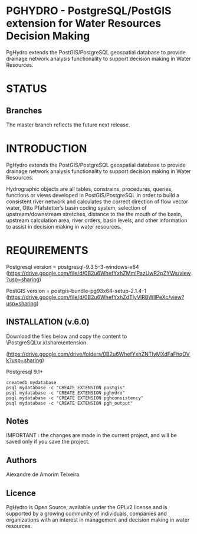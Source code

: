 # PGHYDRO - PostgreSQL/PostGIS extension for Water Resources Decision Making
PgHydro extends the PostGIS/PostgreSQL geospatial database to provide drainage network analysis functionality to support decision making in Water Resources.

# STATUS

## Branches

The master branch reflects the future next release.

# INTRODUCTION

PgHydro extends the PostGIS/PostgreSQL geospatial database to provide drainage network analysis functionality to support decision making in Water Resources.

Hydrographic objects are all  tables, constrains, procedures, queries, functions or views developed in PostGIS/PostgreSQL in order to build a consistent river network and calculates the correct direction of flow vector water, Otto Pfafstetter’s basin coding system, selection of  upstream/downstream stretches, distance to the the mouth of the basin, upstream calculation area, river orders, basin levels, and other information to assist in decision making in water resources.

# REQUIREMENTS

Postgresql version = postgresql-9.3.5-3-windows-x64
(https://drive.google.com/file/d/0B2u6WhefYxhZMmlPazUwR2pZYWs/view?usp=sharing)

PostGIS version = postgis-bundle-pg93x64-setup-2.1.4-1
(https://drive.google.com/file/d/0B2u6WhefYxhZdTIyVlRBWllPeXc/view?usp=sharing)

## INSTALLATION (v.6.0)

Download the files below and copy the content to \PostgreSQL\x.x\share\extension

(https://drive.google.com/drive/folders/0B2u6WhefYxhZNTIyMXdFaFhqOVk?usp=sharing)

Postgresql 9.1+

	createdb mydatabase
	psql mydatabase -c "CREATE EXTENSION postgis"
	psql mydatabase -c "CREATE EXTENSION pghydro"
	psql mydatabase -c "CREATE EXTENSION pghconsistency"
	psql mydatabase -c "CREATE EXTENSION pgh_output"

## Notes

IMPORTANT : the changes are made in the current project, and will be saved only if you save the project.

## Authors

Alexandre de Amorim Teixeira

## Licence

PgHydro is Open Source, available under the GPLv2 license and is supported by a growing community of individuals, companies and organizations with an interest in management and decision making in water resources.
